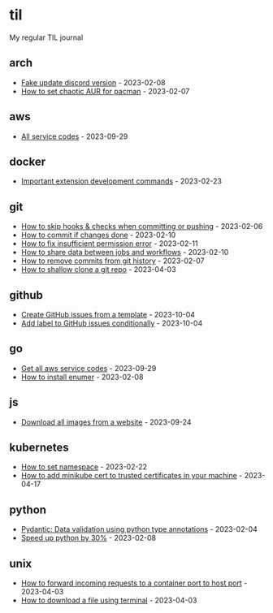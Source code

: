 # til
My regular TIL journal

<!-- index starts -->
## arch

* [Fake update discord version](https://github.com/Azanul/til/blob/main//home/runner/work/til/til/main/arch/fake-discord-version.md) - 2023-02-08
* [How to set chaotic AUR for pacman](https://github.com/Azanul/til/blob/main//home/runner/work/til/til/main/arch/chaotic-aur-set.md) - 2023-02-07
## aws

* [All service codes](https://github.com/Azanul/til/blob/main//home/runner/work/til/til/main/aws/service-codes.md) - 2023-09-29
## docker

* [Important extension development commands](https://github.com/Azanul/til/blob/main//home/runner/work/til/til/main/docker/extension-dev.md) - 2023-02-23
## git

* [How to skip hooks & checks when committing or pushing](https://github.com/Azanul/til/blob/main//home/runner/work/til/til/main/git/no-verify.md) - 2023-02-06
* [How to commit if changes done](https://github.com/Azanul/til/blob/main//home/runner/work/til/til/main/git/git-diff.md) - 2023-02-10
* [How to fix insufficient permission error](https://github.com/Azanul/til/blob/main//home/runner/work/til/til/main/git/permission-issue-db.md) - 2023-02-11
* [How to share data between jobs and workflows](https://github.com/Azanul/til/blob/main//home/runner/work/til/til/main/git/artifacts.md) - 2023-02-10
* [How to remove commits from git history](https://github.com/Azanul/til/blob/main//home/runner/work/til/til/main/git/delete-history.md) - 2023-02-07
* [How to shallow clone a git repo](https://github.com/Azanul/til/blob/main//home/runner/work/til/til/main/git/shallow-clone.md) - 2023-04-03
## github

* [Create GitHub issues from a template](https://github.com/Azanul/til/blob/main//home/runner/work/til/til/main/github/issue-creation-script.md) - 2023-10-04
* [Add label to GitHub issues conditionally](https://github.com/Azanul/til/blob/main//home/runner/work/til/til/main/github/issue-labelling-script.md) - 2023-10-04
## go

* [Get all aws service codes](https://github.com/Azanul/til/blob/main//home/runner/work/til/til/main/go/aws-service-codes.md) - 2023-09-29
* [How to install enumer](https://github.com/Azanul/til/blob/main//home/runner/work/til/til/main/go/enumer.md) - 2023-02-08
## js

* [Download all images from a website](https://github.com/Azanul/til/blob/main//home/runner/work/til/til/main/js/scrape_images.md) - 2023-09-24
## kubernetes

* [How to set namespace](https://github.com/Azanul/til/blob/main//home/runner/work/til/til/main/kubernetes/set-namespace.md) - 2023-02-22
* [How to add minikube cert to trusted certificates in your machine](https://github.com/Azanul/til/blob/main//home/runner/work/til/til/main/kubernetes/trust-minikube.md) - 2023-04-17
## python

* [Pydantic: Data validation using python type annotations](https://github.com/Azanul/til/blob/main//home/runner/work/til/til/main/python/pydantic.md) - 2023-02-04
* [Speed up python by 30%](https://github.com/Azanul/til/blob/main//home/runner/work/til/til/main/python/speed-up.md) - 2023-02-08
## unix

* [How to forward incoming requests to a container port to host port](https://github.com/Azanul/til/blob/main//home/runner/work/til/til/main/unix/reverse-port-forward.md) - 2023-04-03
* [How to download a file using terminal](https://github.com/Azanul/til/blob/main//home/runner/work/til/til/main/unix/download-with-terminal.md) - 2023-04-03
<!-- index ends -->